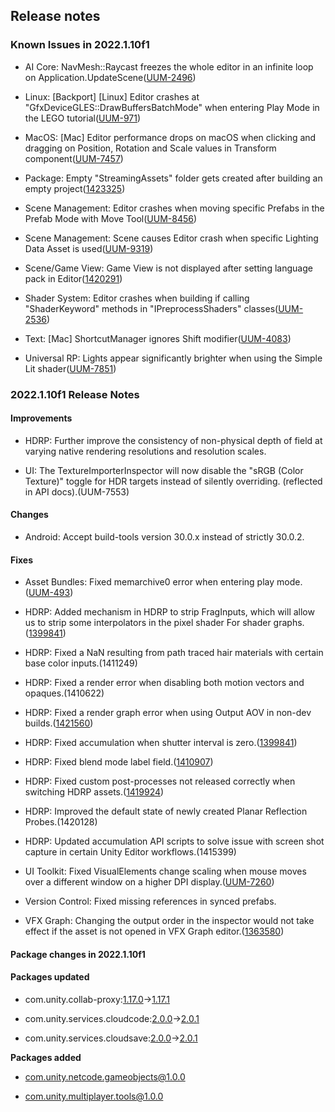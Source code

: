## Release notes

### Known Issues in 2022.1.10f1

-   AI Core: NavMesh::Raycast freezes the whole editor in an infinite loop on Application.UpdateScene([UUM-2496](https://issuetracker.unity3d.com/issues/navmesh-raycast-freezes-the-whole-editor-in-an-infinite-loop-on-application-dot-updatescene))

-   Linux: \[Backport\] \[Linux\] Editor crashes at \"GfxDeviceGLES::DrawBuffersBatchMode\" when entering Play Mode in the LEGO tutorial([UUM-971](https://issuetracker.unity3d.com/issues/backport-linux-editor-crashes-at-gfxdevicegles-drawbuffersbatchmode-when-entering-play-mode-in-the-lego-tutorial))

-   MacOS: \[Mac\] Editor performance drops on macOS when clicking and dragging on Position, Rotation and Scale values in Transform component([UUM-7457](https://issuetracker.unity3d.com/issues/mac-editor-performance-drops-on-macos-when-clicking-and-dragging-on-position-rotation-and-scale-values-in-transform-component))

-   Package: Empty \"StreamingAssets\" folder gets created after building an empty project([1423325](https://issuetracker.unity3d.com/issues/empty-streamingassets-folder-gets-created-after-building-an-empty-project))

-   Scene Management: Editor crashes when moving specific Prefabs in the Prefab Mode with Move Tool([UUM-8456](https://issuetracker.unity3d.com/issues/editor-crashes-when-moving-specific-prefabs-in-the-prefab-mode-with-move-tool))

-   Scene Management: Scene causes Editor crash when specific Lighting Data Asset is used([UUM-9319](https://issuetracker.unity3d.com/issues/scene-causes-editor-crash-when-specific-lighting-data-asset-is-used))

-   Scene/Game View: Game View is not displayed after setting language pack in Editor([1420291](https://issuetracker.unity3d.com/issues/gameview-is-not-displayed-after-setting-language-pack-in-unityeditor))

-   Shader System: Editor crashes when building if calling \"ShaderKeyword\" methods in \"IPreprocessShaders\" classes([UUM-2536](https://issuetracker.unity3d.com/issues/editor-crashes-when-building-if-calling-shaderkeyword-methods-in-ipreprocessshaders-classes))

-   Text: \[Mac\] ShortcutManager ignores Shift modifier([UUM-4083](https://issuetracker.unity3d.com/issues/mac-shortcutmanager-ignores-shift-modifier-1))

-   Universal RP: Lights appear significantly brighter when using the Simple Lit shader([UUM-7851](https://issuetracker.unity3d.com/issues/lights-appear-significantly-brighter-when-using-the-simple-lit-shader))

### 2022.1.10f1 Release Notes

#### Improvements

-   HDRP: Further improve the consistency of non-physical depth of field at varying native rendering resolutions and resolution scales.

-   UI: The TextureImporterInspector will now disable the \"sRGB (Color Texture)\" toggle for HDR targets instead of silently overriding. (reflected in API docs).(UUM-7553)

#### Changes

-   Android: Accept build-tools version 30.0.x instead of strictly 30.0.2.

#### Fixes

-   Asset Bundles: Fixed memarchive0 error when entering play mode.([UUM-493](https://issuetracker.unity3d.com/issues/unable-to-read-header-from-archive-file-memarchive0-error-thrown-in-the-console-window-when-entering-the-play-mode))

-   HDRP: Added mechanism in HDRP to strip FragInputs, which will allow us to strip some interpolators in the pixel shader For shader graphs.([1399841](https://issuetracker.unity3d.com/issues/hdrp-path-tracing-samples-are-not-captured-with-recorder-when-shutter-interval-is-set-to-0))

-   HDRP: Fixed a NaN resulting from path traced hair materials with certain base color inputs.(1411249)

-   HDRP: Fixed a render error when disabling both motion vectors and opaques.(1410622)

-   HDRP: Fixed a render graph error when using Output AOV in non-dev builds.([1421560](https://issuetracker.unity3d.com/issues/hdrp-output-aov-black-in-player))

-   HDRP: Fixed accumulation when shutter interval is zero.([1399841](https://issuetracker.unity3d.com/issues/hdrp-path-tracing-samples-are-not-captured-with-recorder-when-shutter-interval-is-set-to-0))

-   HDRP: Fixed blend mode label field.([1410907](https://issuetracker.unity3d.com/issues/hdrp-unable-to-find-style-warnings-are-thrown-in-the-console-log-when-selecting-two-or-more-specific-materials))

-   HDRP: Fixed custom post-processes not released correctly when switching HDRP assets.([1419924](https://issuetracker.unity3d.com/issues/errors-are-thrown-when-changing-quality-level-on-hdrp))

-   HDRP: Improved the default state of newly created Planar Reflection Probes.(1420128)

-   HDRP: Updated accumulation API scripts to solve issue with screen shot capture in certain Unity Editor workflows.(1415399)

-   UI Toolkit: Fixed VisualElements change scaling when mouse moves over a different window on a higher DPI display.([UUM-7260](https://issuetracker.unity3d.com/issues/visualelements-change-scaling-when-mouse-moves-over-ui-builder-window-on-a-higher-dpi-display-1))

-   Version Control: Fixed missing references in synced prefabs.

-   VFX Graph: Changing the output order in the inspector would not take effect if the asset is not opened in VFX Graph editor.([1363580](https://issuetracker.unity3d.com/issues/vfx-graph-render-order-is-not-automatically-updated-until-vfx-window-is-opened))

#### Package changes in 2022.1.10f1

#### Packages updated

-   com.unity.collab-proxy:[1.17.0](https://docs.unity3d.com/Packages/com.unity.collab-proxy@1.17//changelog/CHANGELOG.html)→[1.17.1](https://docs.unity3d.com/Packages/com.unity.collab-proxy@1.17//changelog/CHANGELOG.html)

-   com.unity.services.cloudcode:[2.0.0](https://docs.unity3d.com/Packages/com.unity.services.cloudcode@2.0//changelog/CHANGELOG.html)→[2.0.1](https://docs.unity3d.com/Packages/com.unity.services.cloudcode@2.0//changelog/CHANGELOG.html)

-   com.unity.services.cloudsave:[2.0.0](https://docs.unity3d.com/Packages/com.unity.services.cloudsave@2.0//changelog/CHANGELOG.html)→[2.0.1](https://docs.unity3d.com/Packages/com.unity.services.cloudsave@2.0//changelog/CHANGELOG.html)

**Packages added**

-   [com.unity.netcode.gameobjects@1.0.0](https://docs.unity3d.com/Packages/com.unity.netcode.gameobjects@1.0//changelog/CHANGELOG.html)

-   [com.unity.multiplayer.tools@1.0.0](https://docs.unity3d.com/Packages/com.unity.multiplayer.tools@1.0//changelog/CHANGELOG.html)
